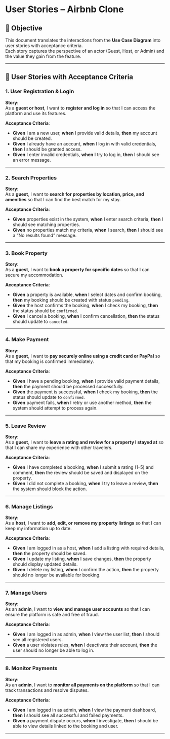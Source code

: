 # User Stories – Airbnb Clone

## 🎯 Objective
This document translates the interactions from the **Use Case Diagram** into user stories with acceptance criteria.  
Each story captures the perspective of an actor (Guest, Host, or Admin) and the value they gain from the feature.

---

## 👥 User Stories with Acceptance Criteria

### 1. User Registration & Login
**Story**:  
As a **guest or host**, I want to **register and log in** so that I can access the platform and use its features.  

**Acceptance Criteria**:  
- **Given** I am a new user, **when** I provide valid details, **then** my account should be created.  
- **Given** I already have an account, **when** I log in with valid credentials, **then** I should be granted access.  
- **Given** I enter invalid credentials, **when** I try to log in, **then** I should see an error message.  

---

### 2. Search Properties
**Story**:  
As a **guest**, I want to **search for properties by location, price, and amenities** so that I can find the best match for my stay.  

**Acceptance Criteria**:  
- **Given** properties exist in the system, **when** I enter search criteria, **then** I should see matching properties.  
- **Given** no properties match my criteria, **when** I search, **then** I should see a “No results found” message.  

---

### 3. Book Property
**Story**:  
As a **guest**, I want to **book a property for specific dates** so that I can secure my accommodation.  

**Acceptance Criteria**:  
- **Given** a property is available, **when** I select dates and confirm booking, **then** my booking should be created with status `pending`.  
- **Given** the host confirms the booking, **when** I check my booking, **then** the status should be `confirmed`.  
- **Given** I cancel a booking, **when** I confirm cancellation, **then** the status should update to `canceled`.  

---

### 4. Make Payment
**Story**:  
As a **guest**, I want to **pay securely online using a credit card or PayPal** so that my booking is confirmed immediately.  

**Acceptance Criteria**:  
- **Given** I have a pending booking, **when** I provide valid payment details, **then** the payment should be processed successfully.  
- **Given** the payment is successful, **when** I check my booking, **then** the status should update to `confirmed`.  
- **Given** payment fails, **when** I retry or use another method, **then** the system should attempt to process again.  

---

### 5. Leave Review
**Story**:  
As a **guest**, I want to **leave a rating and review for a property I stayed at** so that I can share my experience with other travelers.  

**Acceptance Criteria**:  
- **Given** I have completed a booking, **when** I submit a rating (1–5) and comment, **then** the review should be saved and displayed on the property.  
- **Given** I did not complete a booking, **when** I try to leave a review, **then** the system should block the action.  

---

### 6. Manage Listings
**Story**:  
As a **host**, I want to **add, edit, or remove my property listings** so that I can keep my information up to date.  

**Acceptance Criteria**:  
- **Given** I am logged in as a host, **when** I add a listing with required details, **then** the property should be saved.  
- **Given** I update my listing, **when** I save changes, **then** the property should display updated details.  
- **Given** I delete my listing, **when** I confirm the action, **then** the property should no longer be available for booking.  

---

### 7. Manage Users
**Story**:  
As an **admin**, I want to **view and manage user accounts** so that I can ensure the platform is safe and free of fraud.  

**Acceptance Criteria**:  
- **Given** I am logged in as admin, **when** I view the user list, **then** I should see all registered users.  
- **Given** a user violates rules, **when** I deactivate their account, **then** the user should no longer be able to log in.  

---

### 8. Monitor Payments
**Story**:  
As an **admin**, I want to **monitor all payments on the platform** so that I can track transactions and resolve disputes.  

**Acceptance Criteria**:  
- **Given** I am logged in as admin, **when** I view the payment dashboard, **then** I should see all successful and failed payments.  
- **Given** a payment dispute occurs, **when** I investigate, **then** I should be able to view details linked to the booking and user.  

---
